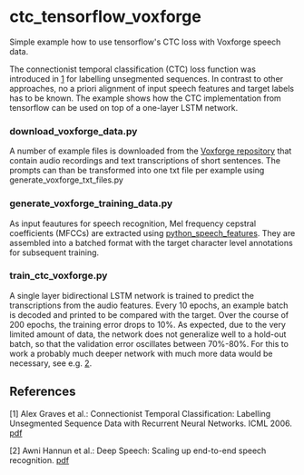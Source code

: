 # ctc_tensorflow_voxforge
Simple example how to use tensorflow's CTC loss with Voxforge speech data.

The connectionist temporal classification (CTC) loss function was introduced in [1](http://www.cs.toronto.edu/~graves/icml_2006.pdf) for labelling unsegmented sequences. In contrast to other approaches, no a priori alignment of input speech features and target labels has to be known. The example shows how the CTC implementation from tensorflow can be used on top of a one-layer LSTM network.

### download_voxforge_data.py

A number of example files is downloaded from the [Voxforge repository](http://www.repository.voxforge1.org/downloads/SpeechCorpus/Trunk/Audio/Main/16kHz_16bit/) that contain audio recordings and text transcriptions of short sentences. The prompts can than be transformed into one txt file per example using generate_voxforge_txt_files.py

### generate_voxforge_training_data.py

As input feautures for speech recognition, Mel frequency cepstral coefficients (MFCCs) are extracted using [python_speech_features](http://python-speech-features.readthedocs.io/en/latest/). They are assembled into a batched format with the target character level annotations for subsequent training.

### train_ctc_voxforge.py

A single layer bidirectional LSTM network is trained to predict the transcriptions from the audio features. Every 10 epochs, an example batch is decoded and printed to be compared with the target. Over the course of 200 epochs, the training error drops to 10%. As expected, due to the very limited amount of data, the network does not generalize well to a hold-out batch, so that the validation error oscillates between 70%-80%. For this to work a probably much deeper network with much more data would be necessary, see e.g. [2](https://arxiv.org/pdf/1412.5567v2.pdf).


## References

[1] Alex Graves et al.: Connectionist Temporal Classification: Labelling Unsegmented
Sequence Data with Recurrent Neural Networks. ICML 2006. [pdf](http://www.cs.toronto.edu/~graves/icml_2006.pdf)

[2] Awni Hannun et al.: Deep Speech: Scaling up end-to-end speech recognition. [pdf](https://arxiv.org/pdf/1412.5567v2.pdf)
